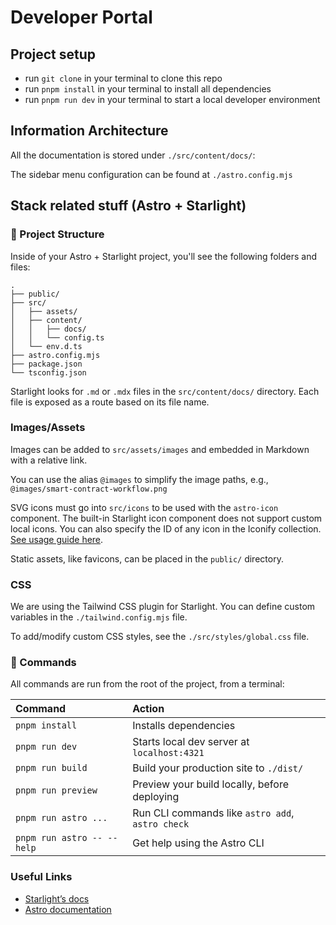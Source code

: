 # Developer Portal

## Project setup

- run `git clone` in your terminal to clone this repo
- run `pnpm install` in your terminal to install all dependencies
- run `pnpm run dev` in your terminal to start a local developer environment

## Information Architecture

All the documentation is stored under `./src/content/docs/`:

The sidebar menu configuration can be found at `./astro.config.mjs`

## Stack related stuff (Astro + Starlight)

### 🚀 Project Structure

Inside of your Astro + Starlight project, you'll see the following folders and files:

```
.
├── public/
├── src/
│   ├── assets/
│   ├── content/
│   │   ├── docs/
│   │   └── config.ts
│   └── env.d.ts
├── astro.config.mjs
├── package.json
└── tsconfig.json
```

Starlight looks for `.md` or `.mdx` files in the `src/content/docs/` directory. Each file is exposed as a route based on its file name.

### Images/Assets

Images can be added to `src/assets/images` and embedded in Markdown with a relative link.

You can use the alias `@images` to simplify the image paths, e.g., `@images/smart-contract-workflow.png`

SVG icons must go into `src/icons` to be used with the `astro-icon` component. The built-in Starlight icon component does not support custom local icons. You can also specify the ID of any icon in the Iconify collection. [See usage guide here](https://github.com/natemoo-re/astro-icon?tab=readme-ov-file#iconify-icons).

Static assets, like favicons, can be placed in the `public/` directory.

### CSS

We are using the Tailwind CSS plugin for Starlight. You can define custom variables in the `./tailwind.config.mjs` file.

To add/modify custom CSS styles, see the `./src/styles/global.css` file.

### 🧞 Commands

All commands are run from the root of the project, from a terminal:

| Command                    | Action                                           |
| :------------------------- | :----------------------------------------------- |
| `pnpm install`             | Installs dependencies                            |
| `pnpm run dev`             | Starts local dev server at `localhost:4321`      |
| `pnpm run build`           | Build your production site to `./dist/`          |
| `pnpm run preview`         | Preview your build locally, before deploying     |
| `pnpm run astro ...`       | Run CLI commands like `astro add`, `astro check` |
| `pnpm run astro -- --help` | Get help using the Astro CLI                     |

### Useful Links

- [Starlight’s docs](https://starlight.astro.build/)
- [Astro documentation](https://docs.astro.build)
